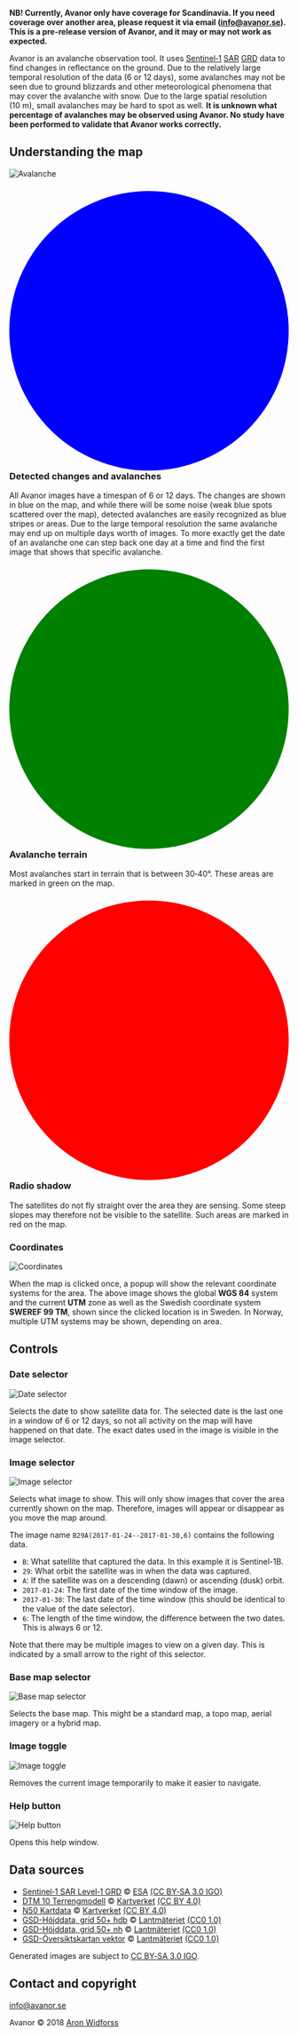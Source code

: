 **NB! Currently, Avanor only have coverage for Scandinavia. If you need coverage over another area, please request it via email ([info@avanor.se](mailto:info@avanor.se)). This is a pre-release version of Avanor, and it may or may not work as expected.**

Avanor is an avalanche observation tool. It uses [Sentinel&#8209;1](https://sentinel.esa.int/web/sentinel/missions/sentinel-1) [SAR](https://en.wikipedia.org/wiki/Synthetic-aperture_radar) [GRD](https://sentinel.esa.int/web/sentinel/technical-guides/sentinel-1-sar/products-algorithms/level-1-algorithms/ground-range-detected) data to find changes in reflectance on the ground. Due to the relatively large temporal resolution of the data (6&nbsp;or&nbsp;12&nbsp;days), some avalanches may not be seen due to ground blizzards and other meteorological phenomena that may cover the avalanche with snow. Due to the large spatial resolution (10&nbsp;m), small avalanches may be hard to spot as well. **It is unknown what percentage of avalanches may be observed using Avanor. No study have been performed to validate that Avanor works correctly.**

## Understanding the map

![Avalanche](/static/media/help/avalanche.png)

### <svg viewBox="-1 -1 2 2"><circle r="1" fill="blue"/></svg> Detected changes and avalanches

All Avanor images have a timespan of 6&nbsp;or&nbsp;12 days. The changes are shown in blue on the map, and  while there will be some noise (weak blue spots scattered over the map), detected avalanches are easily recognized as blue stripes or areas. Due to the large temporal resolution the same avalanche may end up on multiple days worth of images. To more exactly get the date of an avalanche one can step back one day at a time and find the first image that shows that specific avalanche.

### <svg viewBox="-1 -1 2 2"><circle r="1" fill="green"/></svg> Avalanche terrain

Most avalanches start in terrain that is between 30&#8209;40°. These areas are marked in green on the map.

### <svg viewBox="-1 -1 2 2"><circle r="1" fill="red"/></svg> Radio shadow

The satellites do not fly straight over the area they are sensing. Some steep slopes may therefore not be visible to the satellite. Such areas are marked in red on the map.

### Coordinates

![Coordinates](/static/media/help/coordinates.png)

When the map is clicked once, a popup will show the relevant coordinate systems for the area. The above image shows the global **WGS 84** system and the current **UTM** zone as well as the Swedish coordinate system **SWEREF 99 TM**, shown since the clicked location is in Sweden. In Norway, multiple UTM systems may be shown, depending on area.

## Controls

### Date selector

![Date selector](/static/media/help/date.png)

Selects the date to show satellite data for. The selected date is the last one in a window of 6 or 12 days, so not all activity on the map will have happened on that date. The exact dates used in the image is visible in the image selector.

### Image selector

![Image selector](/static/media/help/image.png)

Selects what image to show. This will only show images that cover the area currently shown on the map. Therefore, images will appear or disappear as you move the map around.

The image name `B29A(2017-01-24--2017-01-30,6)` contains the following data.

* `B`: What satellite that captured the data. In this example it is Sentinel-1B.
* `29`: What orbit the satellite was in when the data was captured.
* `A`: If the satellite was on a descending (dawn) or ascending (dusk) orbit.
* `2017-01-24`: The first date of the time window of the image.
* `2017-01-30`: The last date of the time window (this should be identical to the value of the date selector).
* `6`: The length of the time window, the difference between the two dates. This is always 6 or 12.

Note that there may be multiple images to view on a given day. This is indicated by a small arrow to the right of this selector.

### Base map selector

![Base map selector](/static/media/help/basemap.png)

Selects the base map. This might be a standard map, a topo map, aerial imagery or a hybrid map.

### Image toggle

![Image toggle](/static/media/help/toggle.png)

Removes the current image temporarily to make it easier to navigate.

### Help button

![Help button](/static/media/help/about.png)

Opens this help window.

## Data sources

* [Sentinel&#8209;1&nbsp;SAR&nbsp;Level&#8209;1&nbsp;GRD](https://scihub.copernicus.eu/) ©&nbsp;[ESA](http://www.esa.int/ESA) [(CC&nbsp;BY&#8209;SA&nbsp;3.0&nbsp;IGO)](https://creativecommons.org/licenses/by-sa/3.0/igo/)
* [DTM&nbsp;10&nbsp;Terrengmodell](https://kartkatalog.geonorge.no/metadata/kartverket/dtm-10-terrengmodell-utm33/dddbb667-1303-4ac5-8640-7ec04c0e3918) ©&nbsp;[Kartverket](https://www.kartverket.no/) [(CC&nbsp;BY&nbsp;4.0)](https://creativecommons.org/licenses/by/4.0/)
* [N50&nbsp;Kartdata](https://kartkatalog.geonorge.no/metadata/kartverket/n50-kartdata/ea192681-d039-42ec-b1bc-f3ce04c189ac) ©&nbsp;[Kartverket](https://www.kartverket.no/) [(CC&nbsp;BY&nbsp;4.0)](https://creativecommons.org/licenses/by/4.0/)
* [GSD-Höjddata, grid 50+ hdb](https://www.lantmateriet.se/sv/Kartor-och-geografisk-information/Hojddata/GSD-Hojddata-grid-50-/) ©&nbsp;[Lantmäteriet](https://www.lantmateriet.se/) [(CC0 1.0)](https://creativecommons.org/publicdomain/zero/1.0/legalcode.sv)
* [GSD-Höjddata, grid 50+ nh](https://www.lantmateriet.se/sv/Kartor-och-geografisk-information/Hojddata/GSD-Hojddata-grid-50-/) ©&nbsp;[Lantmäteriet](https://www.lantmateriet.se/) [(CC0 1.0)](https://creativecommons.org/publicdomain/zero/1.0/legalcode.sv)
* [GSD-Översiktskartan vektor](https://www.lantmateriet.se/sv/Kartor-och-geografisk-information/Kartor/oversiktskartan1/) ©&nbsp;[Lantmäteriet](https://www.lantmateriet.se/) [(CC0 1.0)](https://creativecommons.org/publicdomain/zero/1.0/legalcode.sv)

Generated images are subject to [CC&nbsp;BY&#8209;SA&nbsp;3.0&nbsp;IGO](https://creativecommons.org/licenses/by-sa/3.0/igo/).

## Contact and copyright

[info@avanor.se](mailto:info@avanor.se)

Avanor © 2018 [Aron&nbsp;Widforss](https://twitter.com/aronwidforss)

